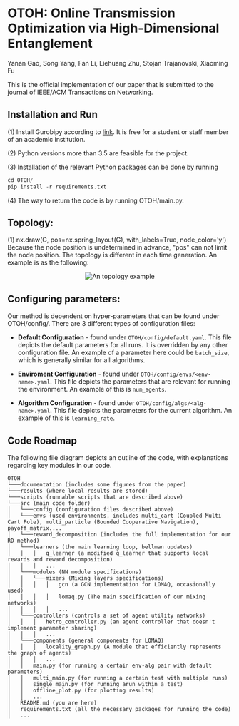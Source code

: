 # OTOH: Online Transmission Optimization via High-Dimensional Entanglement

Yanan Gao, Song Yang, Fan Li, Liehuang Zhu, Stojan Trajanovski, Xiaoming Fu

This is the official implementation of our paper that is submitted to the journal of IEEE/ACM Transactions on Networking.

## Installation and Run
(1) Install Gurobipy according to [link](https://pypi.org/project/gurobipy/). It is free for a student or staff member of an academic institution.

(2) Python versions more than 3.5 are feasible for the project.

(3) Installation of the relevant Python packages can be done by running
```c
cd OTOH/
pip install -r requirements.txt
```

(4) The way to return the code is by running OTOH/main.py.

## Topology:

(1) nx.draw(G, pos=nx.spring_layout(G), with_labels=True, node_color='y') Because the node position is undetermined in advance, "pos" can not limit the node position. The topology is different in each time generation. An example is as the following:
<p align="center">
  <img src="https://github.com/yanangao1709/OTOH/assets/43428644/77cba931-fc9d-41ad-bc57-a77b1036f821" alt="An topology example"/>
</p>


## Configuring parameters:
Our method is dependent on hyper-parameters that can be found under OTOH/config/. There are 3 different types of configuration files:

* **Default Configuration** - found under `OTOH/config/default.yaml`. This file depicts the default parameters
for all runs. It is overridden by any other configuration file. An example of a parameter here could be
  `batch_size`, which is generally similar for all algorithms. 

* **Enviroment Configuration** - found under `OTOH/config/envs/<env-name>.yaml`. This file depicts the parameters
that are relevant for running the environment. An example of this is `num_agents`. 
  
* **Algorithm Configuration** - found under `OTOH/config/algs/<alg-name>.yaml`. This file depicts the parameters
for the current algorithm. An example of this is `learning_rate`.

## Code Roadmap

The following file diagram depicts an outline of the code, with explanations
regarding key modules in our code. 

```
OTOH
└───documentation (includes some figures from the paper)   
└───results (where local results are stored)   
└───scripts (runnable scripts that are described above)  
└───src (main code folder)
│   └───config (configuration files described above)
│   └───envs (used environments, includes multi_cart (Coupled Multi Cart Pole), multi_particle (Bounded Cooperative Navigation), payoff_matrix....
│   └───reward_decomposition (includes the full implementation for our RD method)
│   └───learners (the main learning loop, bellman updates)
│   │   │   q_learner (a modified q_learner that supports local rewards and reward decomposition)
│   │   │   ...
│   └───modules (NN module specifications)
│   │   └───mixers (Mixing layers specifications)
│   │   │   │   gcn (a GCN implementation for LOMAQ, occasionally used)
│   │   │   │   lomaq.py (The main specification of our mixing networks)
│   │   │   │   ...
│   └───controllers (controls a set of agent utility networks)
│   │   │   hetro_controller.py (an agent controller that doesn't implement parameter sharing)
│   │   │   ...
│   └───components (general components for LOMAQ)
│   │   │   locality_graph.py (A module that efficiently represents the graph of agents)
│   │   │   ...
│   │   main.py (for running a certain env-alg pair with default parameters)
│   │   multi_main.py (for running a certain test with multiple runs)
│   │   single_main.py (for running arun within a test)
│   │   offline_plot.py (for plotting results)
│   │   ...
│   README.md (you are here)
│   requirements.txt (all the necessary packages for running the code)
│   ...
```

